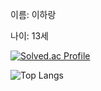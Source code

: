 이름: 이하랑

나이: 13세

[![Solved.ac Profile](http://mazassumnida.wtf/api/generate_badge?boj=harang7447)](https://solved.ac/harang7447)

![Top Langs](https://github-readme-stats.vercel.app/api/top-langs/?username=harang7447&layout=compact&theme=dark)
